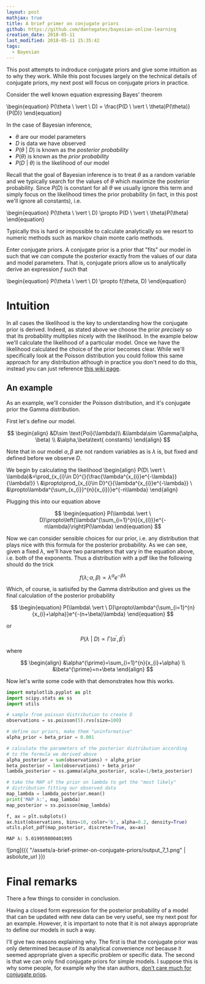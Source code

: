 ```yaml
---
layout: post
mathjax: true
title: A brief primer on conjugate priors
github: https://github.com/dantegates/bayesian-online-learning
creation_date: 2018-05-11
last_modified: 2018-05-11 15:35:42
tags: 
  - Bayesian
---
```



This post attempts to indroduce conjugate priors and give some intuition as to why they work. While this post focuses largely on the technical details of conjugate priors, my next post will focus on conjugate priors in practice.

Consider the well known equation expressing Bayes' theorem

\begin{equation}
P(\theta \ \vert \ D) = \frac{P(D \ \vert \ \theta)P(\theta)}{P(D)}
\end{equation}

In the case of Bayesian inference,

- $\theta$ are our model parameters
- $D$ is data we have observed
- $P(\theta \ \vert \ D)$ is known as the _posterior probability_
- $P(\theta)$ is known as the _prior probability_
- $P(D \ \vert \ \theta)$ is the likelihood of our model

Recall that the goal of Bayesian inference is to treat $\theta$ as a random variable and we typically search for the values of $\theta$ which maximize the posterior probability. Since $P(D)$ is constant for all $\theta$ we usually ignore this term and simply focus on the likelihood times the prior probability (in fact, in this post we'll ignore all constants), i.e.

\begin{equation}
P(\theta \ \vert \ D) \propto P(D \ \vert \ \theta)P(\theta)
\end{equation}

Typically this is hard or impossible to calculate analytically so we resort to numeric methods such as markov chain monte carlo methods.

Enter conjugate priors. A conjugate prior is a prior that "fits" our model in such that we _can_ compute the posterior exactly from the values of our data and model parameters. That is, conjugate priors allow us to analytically derive an expression $f$ such that

\begin{equation}
P(\theta \ \vert \ D) \propto f(\theta, D)
\end{equation}

# Intuition

In all cases the likelihood is the key to understanding how the conjugate prior is derived. Indeed, as stated above we choose the prior _precisely_ so that its probability multiplies nicely with the likelihood. In the example below we'll calculate the likelihood of a particular model. Once we have the likelihood calculated the choice of the prior becomes clear. While we'll specifically look at the Poisson distribution you could follow this same approach for any distribution although in practice you don't need to do this, instead you can just reference [this wiki page](https://en.wikipedia.org/wiki/Conjugate_prior).

## An example

As an example, we'll consider the Poisson distribution, and it's conjugate prior the Gamma distribution.

First let's define our model.

$$
\begin{align}
&D\sim \text{Poi}(\lambda)\\
&\lambda\sim \Gamma(\alpha, \beta) \\
&\alpha,\beta\text{ constants}
\end{align}
$$

Note that in our model $\alpha,\beta$ are not random variables as is $\lambda$ is, but fixed and defined before we observe $D$.

We begin by calculating the likelihood
\begin{align}
P(D\ \vert \ \lambda)&=\prod_{x_{i}\in D}^{}{\frac{\lambda^{x_{i}}e^{-\lambda}}{\lambda!}} \\
&\propto\prod_{x_{i}\in D}^{}{\lambda^{x_{i}}e^{-\lambda}} \\
&\propto\lambda^{\sum_{x_{i}}^{n}{x_{i}}}e^{-n\lambda}
\end{align}

Plugging this into our equation above

$$
\begin{equation}
P(\lambda\ \vert \ D)\propto\left(\lambda^{\sum_{i=1}^{n}{x_{i}}}e^{-n\lambda}\right)P(\lambda)
\end{equation}
$$

Now we can consider sensible choices for our prior, i.e. any distribution that plays nice with this formula for the posterior probability. As we can see, given a fixed $\lambda$, we'll have two parameters that vary in the equation above, i.e. both of the exponents. Thus a distribution with a pdf like the following should do the trick

$$f(\lambda;\alpha,\beta)\propto \lambda^{\alpha}e^{-\beta\lambda}$$

Which, of course, is satisifed by the Gamma distribution and gives us the final calculation of the posterior probability

$$
\begin{equation}
P(\lambda\ \vert \ D)\propto\lambda^{\sum_{i=1}^{n}{x_{i}+\alpha}}e^{-(n+\beta)\lambda}
\end{equation}
$$

or

$$
\begin{equation}
P(\lambda\ \vert \ D)\propto\Gamma(\alpha^{\prime},\beta^{\prime})
\end{equation}
$$

where

$$
\begin{align}
&\alpha^{\prime}=\sum_{i=1}^{n}{x_{i}+\alpha} \\
&\beta^{\prime}=n+\beta
\end{align}
$$

Now let's write some code with that demonstrates how this works.


```python
import matplotlib.pyplot as plt
import scipy.stats as ss
import utils

# sample from poisson distribution to create D
observations = ss.poisson(5).rvs(size=100)

# define our priors, make them "uninformative"
alpha_prior = beta_prior = 0.001

# calculate the parameters of the posterior distribution according
# to the formula we derived above
alpha_posterior = sum(observations) + alpha_prior
beta_posterior = len(observations) + beta_prior
lambda_posterior = ss.gamma(alpha_posterior, scale=1/beta_posterior)

# take the MAP of the prior on lambda to get the "most likely"
# distribution fitting our observed data
map_lambda = lambda_posterior.mean()
print('MAP λ:', map_lambda)
map_posterior = ss.poisson(map_lambda)

f, ax = plt.subplots()
ax.hist(observations, bins=10, color='b', alpha=0.2, density=True)
utils.plot_pdf(map_posterior, discrete=True, ax=ax)
```

    MAP λ: 5.019959800401995



![png]({{ "/assets/a-brief-primer-on-conjugate-priors/output_7_1.png" | asbolute_url }})


# Final remarks

There a few things to consider in conclusion.

Having a closed form expression for the posterior probability of a model that can be updated with new data can be very useful, see my next post for an example. However, it is important to note that it is not always appropriate to define our models in such a way.

I'll give two reasons explaining why. The first is that the conjugate prior was only determined because of its analytical convenience _not_ because it seemed appropriate given a specific problem or specific data. The second is that we can only find conjugate priors for simple models. I suppose this is why some people, for example why the stan authors, [don't care much for conjugate prios](https://github.com/stan-dev/stan/wiki/Prior-Choice-Recommendations#general-principles).
